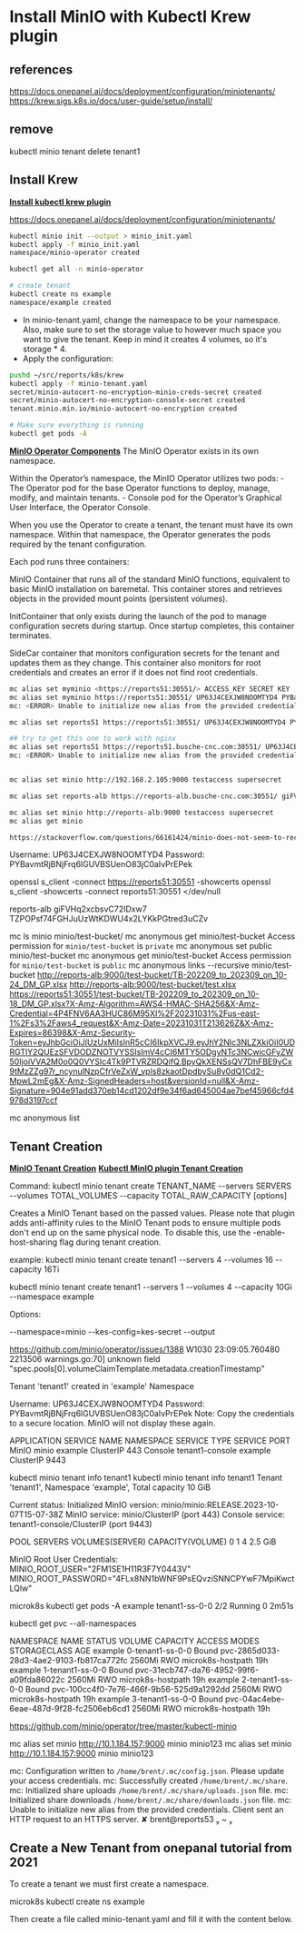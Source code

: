 # Install MinIO with Kubectl Krew plugin

## references

<https://docs.onepanel.ai/docs/deployment/configuration/miniotenants/>
<https://krew.sigs.k8s.io/docs/user-guide/setup/install/>

## remove

kubectl minio tenant delete tenant1

## Install Krew

**[Install kubectl krew plugin](../../kubectl/krew-plugin.md)**

<https://docs.onepanel.ai/docs/deployment/configuration/miniotenants/>

```bash
kubectl minio init --output > minio_init.yaml
kubectl apply -f minio_init.yaml
namespace/minio-operator created

kubectl get all -n minio-operator

# create tenant
kubectl create ns example
namespace/example created

```

- In minio-tenant.yaml, change the namespace to be your namespace. Also, make sure to set the storage value to however much space you want to give the tenant. Keep in mind it creates 4 volumes, so it's storage * 4.
- Apply the configuration:

```bash
pushd ~/src/reports/k8s/krew
kubectl apply -f minio-tenant.yaml
secret/minio-autocert-no-encryption-minio-creds-secret created
secret/minio-autocert-no-encryption-console-secret created
tenant.minio.min.io/minio-autocert-no-encryption created

# Make sure everything is running
kubectl get pods -A
```

**[MinIO Operator Components](https://min.io/docs/minio/kubernetes/upstream/operations/installation.html#minio-operator-installation)**
The MinIO Operator exists in its own namespace.

Within the Operator’s namespace, the MinIO Operator utilizes two pods: - The Operator pod for the base Operator functions to deploy, manage, modify, and maintain tenants. - Console pod for the Operator’s Graphical User Interface, the Operator Console.

When you use the Operator to create a tenant, the tenant must have its own namespace. Within that namespace, the Operator generates the pods required by the tenant configuration.

Each pod runs three containers:

MinIO Container that runs all of the standard MinIO functions, equivalent to basic MinIO installation on baremetal. This container stores and retrieves objects in the provided mount points (persistent volumes).

InitContainer that only exists during the launch of the pod to manage configuration secrets during startup. Once startup completes, this container terminates.

SideCar container that monitors configuration secrets for the tenant and updates them as they change. This container also monitors for root credentials and creates an error if it does not find root credentials.

```bash
mc alias set myminio <https://reports51:30551/> ACCESS_KEY SECRET KEY
mc alias set myminio https://reports51:30551/ UP63J4CEXJW8NOOMTYD4 PYBavmtRjBNjFrq6lGUVBSUenO83jC0aIvPrEPek
mc: <ERROR> Unable to initialize new alias from the provided credentials. Get "https://reports51:30551": tls: failed to verify certificate: x509: certificate is valid for tenant1-ss-0-0.tenant1-hl.example.svc.cluster.local, minio.example.svc.cluster.local, minio.example, minio.example.svc, *., *.example.svc.cluster.local, not reports51.

mc alias set reports51 https://reports51:30551/ UP63J4CEXJW8NOOMTYD4 PYBavmtRjBNjFrq6lGUVBSUenO83jC0aIvPrEPek

## try to get this one to work with nginx
mc alias set reports51 https://reports51.busche-cnc.com:30551/ UP63J4CEXJW8NOOMTYD4 PYBavmtRjBNjFrq6lGUVBSUenO83jC0aIvPrEPek
mc: <ERROR> Unable to initialize new alias from the provided credentials. Get "https://reports51.busche-cnc.com:30551": tls: failed to verify certificate: x509: certificate is valid for tenant1-ss-0-0.tenant1-hl.example.svc.cluster.local, minio.example.svc.cluster.local, minio.example, minio.example.svc, *., *.example.svc.cluster.local, not reports51.busche-cnc.com.


mc alias set minio http://192.168.2.105:9000 testaccess supersecret

mc alias set reports-alb https://reports-alb.busche-cnc.com:30551/ giFVHq2xcbsvC72IDxw7 TZPOPsf74FGHJuUzWtKDWU4x2LYKkPGtred3uCZv

mc alias set minio http://reports-alb:9000 testaccess supersecret
mc alias get minio

https://stackoverflow.com/questions/66161424/minio-does-not-seem-to-recognize-tls-https-certificates,...

```

  Username: UP63J4CEXJW8NOOMTYD4
  Password: PYBavmtRjBNjFrq6lGUVBSUenO83jC0aIvPrEPek

openssl s_client -connect <https://reports51:30551> -showcerts
openssl s_client -showcerts -connect reports51:30551 </dev/null

reports-alb
giFVHq2xcbsvC72IDxw7
TZPOPsf74FGHJuUzWtKDWU4x2LYKkPGtred3uCZv

mc ls minio minio/test-bucket/
mc anonymous get minio/test-bucket
Access permission for `minio/test-bucket` is `private`
mc anonymous set public minio/test-bucket
mc anonymous get minio/test-bucket
Access permission for `minio/test-bucket` is `public`
mc anonymous links --recursive minio/test-bucket
<http://reports-alb:9000/test-bucket/TB-202209_to_202309_on_10-24_DM_GP.xlsx>
<http://reports-alb:9000/test-bucket/test.xlsx>
<https://reports51:30551/test-bucket/TB-202209_to_202309_on_10-18_DM_GP.xlsx?X-Amz-Algorithm=AWS4-HMAC-SHA256&X-Amz-Credential=4P4FNV6AA3HUC86M95XI%2F20231031%2Fus-east-1%2Fs3%2Faws4_request&X-Amz-Date=20231031T213626Z&X-Amz-Expires=86398&X-Amz-Security-Token=eyJhbGciOiJIUzUxMiIsInR5cCI6IkpXVCJ9.eyJhY2Nlc3NLZXkiOiI0UDRGTlY2QUEzSFVDODZNOTVYSSIsImV4cCI6MTY5ODgyNTc3NCwicGFyZW50IjoiVVA2M0o0Q0VYSlc4Tk9PTVRZRDQifQ.BpyQkXENSsQV7DhFBE9yCx9tMzZZg97r_ncynulNzpCfrVeZxW_vpls8zkaotDpdbySu8y0dQ1Cd2-MpwL2mEg&X-Amz-SignedHeaders=host&versionId=null&X-Amz-Signature=904e91add370eb14cd1202df9e34f6ad645004ae7bef45966cfd4978d3197ccf>

mc anonymous list

## Tenant Creation

**[MinIO Tenant Creation](https://github.com/minio/operator/tree/master/kubectl-minio)**
**[Kubectl MinIO plugin Tenant Creation](https://min.io/docs/minio/kubernetes/upstream/reference/kubectl-minio-plugin.html)**

Command: kubectl minio tenant create TENANT_NAME --servers SERVERS --volumes TOTAL_VOLUMES --capacity TOTAL_RAW_CAPACITY [options]

Creates a MinIO Tenant based on the passed values. Please note that plugin adds anti-affinity rules to the MinIO Tenant pods to ensure multiple pods don't end up on the same physical node. To disable this, use the -enable-host-sharing flag during tenant creation.

example: kubectl minio tenant create tenant1 --servers 4 --volumes 16 --capacity 16Ti

kubectl minio tenant create tenant1 --servers 1 --volumes 4 --capacity 10Gi --namespace example

Options:

--namespace=minio
--kes-config=kes-secret
--output

<https://github.com/minio/operator/issues/1388>
W1030 23:09:05.760480 2213506 warnings.go:70] unknown field "spec.pools[0].volumeClaimTemplate.metadata.creationTimestamp"

Tenant 'tenant1' created in 'example' Namespace

  Username: UP63J4CEXJW8NOOMTYD4
  Password: PYBavmtRjBNjFrq6lGUVBSUenO83jC0aIvPrEPek
  Note: Copy the credentials to a secure location. MinIO will not display these again.

APPLICATION SERVICE NAME    NAMESPACE SERVICE TYPE SERVICE PORT
MinIO       minio           example   ClusterIP    443
Console     tenant1-console example   ClusterIP    9443

kubectl minio tenant info tenant1
kubectl minio tenant info tenant1
Tenant 'tenant1', Namespace 'example', Total capacity 10 GiB

Current status: Initialized
MinIO version: minio/minio:RELEASE.2023-10-07T15-07-38Z
MinIO service: minio/ClusterIP (port 443)
Console service: tenant1-console/ClusterIP (port 9443)

POOL SERVERS VOLUMES(SERVER) CAPACITY(VOLUME)
0    1       4               2.5 GiB

MinIO Root User Credentials:
MINIO_ROOT_USER="2FM1SE1H11R3F7Y0443V"
MINIO_ROOT_PASSWORD="4FLx8NN1bWNF9PsEQvziSNNCPYwF7MpiKwctLQlw"

microk8s kubectl get pods -A
example          tenant1-ss-0-0                                 2/2     Running   0            2m51s

kubectl get pvc --all-namespaces

NAMESPACE   NAME               STATUS   VOLUME                                     CAPACITY   ACCESS MODES   STORAGECLASS        AGE
example     0-tenant1-ss-0-0   Bound    pvc-2865d033-28d3-4ae2-9103-fb817ca772fc   2560Mi     RWO            microk8s-hostpath   19h
example     1-tenant1-ss-0-0   Bound    pvc-31ecb747-da76-4952-99f6-a09fda86022c   2560Mi     RWO            microk8s-hostpath   19h
example     2-tenant1-ss-0-0   Bound    pvc-100cc4f0-7e76-466f-9b56-525d9a1292dd   2560Mi     RWO            microk8s-hostpath   19h
example     3-tenant1-ss-0-0   Bound    pvc-04ac4ebe-6eae-487d-9f28-fc2506eb6cd1   2560Mi     RWO            microk8s-hostpath   19h

<https://github.com/minio/operator/tree/master/kubectl-minio>

mc alias set minio <http://10.1.184.157:9000> minio minio123
mc alias set minio <http://10.1.184.157:9000> minio minio123

mc: Configuration written to `/home/brent/.mc/config.json`. Please update your access credentials.
mc: Successfully created `/home/brent/.mc/share`.
mc: Initialized share uploads `/home/brent/.mc/share/uploads.json` file.
mc: Initialized share downloads `/home/brent/.mc/share/downloads.json` file.
mc: <ERROR> Unable to initialize new alias from the provided credentials. Client sent an HTTP request to an HTTPS server.
 ✘ brent@reports53  ~ 

## Create a New Tenant from onepanal tutorial from 2021 #

To create a tenant we must first create a namespace.

microk8s kubectl create ns example

Then create a file called minio-tenant.yaml and fill it with the content below.
